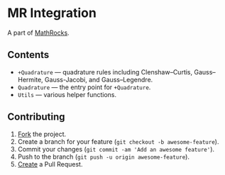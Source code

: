 # MR Integration

A part of [MathRocks](https://github.com/MathRocks/MathRocks).

## Contents

* `+Quadrature` — quadrature rules including Clenshaw–Curtis, Gauss–Hermite,
  Gauss-Jacobi, and Gauss–Legendre.
* `Quadrature` — the entry point for `+Quadrature`.
* `Utils` — various helper functions.

## Contributing

1. [Fork](https://help.github.com/articles/fork-a-repo) the project.
2. Create a branch for your feature (`git checkout -b awesome-feature`).
3. Commit your changes (`git commit -am 'Add an awesome feature'`).
4. Push to the branch (`git push -u origin awesome-feature`).
5. [Create](https://help.github.com/articles/creating-a-pull-request)
   a Pull Request.
